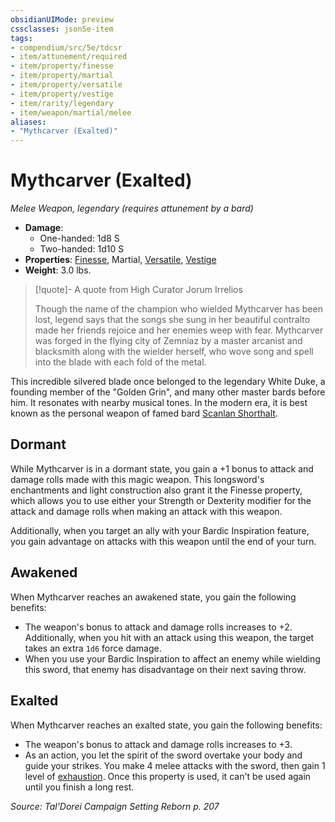 ```yaml
---
obsidianUIMode: preview
cssclasses: json5e-item
tags:
- compendium/src/5e/tdcsr
- item/attunement/required
- item/property/finesse
- item/property/martial
- item/property/versatile
- item/property/vestige
- item/rarity/legendary
- item/weapon/martial/melee
aliases: 
- "Mythcarver (Exalted)"
---
```

# Mythcarver (Exalted)
*Melee Weapon, legendary (requires attunement by a bard)*  

- **Damage**:
  - One-handed: 1d8 S
  - Two-handed: 1d10 S
- **Properties**: [Finesse](/Systems/5e/rules/item-properties.md#Finesse), Martial, [Versatile](/Systems/5e/rules/item-properties.md#Versatile), [Vestige](/Systems/5e/rules/item-properties.md#Vestige)
- **Weight**: 3.0 lbs.

> [!quote]- A quote from High Curator Jorum Irrelios  
> 
> Though the name of the champion who wielded Mythcarver has been lost, legend says that the songs she sung in her beautiful contralto made her friends rejoice and her enemies weep with fear. Mythcarver was forged in the flying city of Zemniaz by a master arcanist and blacksmith along with the wielder herself, who wove song and spell into the blade with each fold of the metal.

This incredible silvered blade once belonged to the legendary White Duke, a founding member of the "Golden Grin", and many other master bards before him. It resonates with nearby musical tones. In the modern era, it is best known as the personal weapon of famed bard [Scanlan Shorthalt](/Systems/5e/bestiary/npc/scanlan-shorthalt-tdcsr.md).

## Dormant

While Mythcarver is in a dormant state, you gain a +1 bonus to attack and damage rolls made with this magic weapon. This longsword's enchantments and light construction also grant it the Finesse property, which allows you to use either your Strength or Dexterity modifier for the attack and damage rolls when making an attack with this weapon.

Additionally, when you target an ally with your Bardic Inspiration feature, you gain advantage on attacks with this weapon until the end of your turn.

## Awakened

When Mythcarver reaches an awakened state, you gain the following benefits:

- The weapon's bonus to attack and damage rolls increases to +2. Additionally, when you hit with an attack using this weapon, the target takes an extra `1d6` force damage.  
- When you use your Bardic Inspiration to affect an enemy while wielding this sword, that enemy has disadvantage on their next saving throw.  

## Exalted

When Mythcarver reaches an exalted state, you gain the following benefits:

- The weapon's bonus to attack and damage rolls increases to +3.  
- As an action, you let the spirit of the sword overtake your body and guide your strikes. You make 4 melee attacks with the sword, then gain 1 level of [exhaustion](/Systems/5e/rules/conditions.md#exhaustion). Once this property is used, it can't be used again until you finish a long rest.  

*Source: Tal'Dorei Campaign Setting Reborn p. 207*
